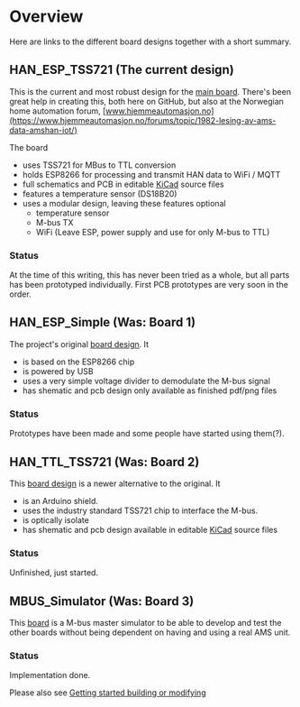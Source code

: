 
# Overview

Here are links to the different board designs together with a short summary.

## HAN_ESP_TSS721 (The current design)

This is the current and most robust design for the [main board](HAN_ESP_TSS721). There's been great help in creating this, both here on GitHub, but also at the Norwegian home automation forum, [www.hjemmeautomasjon.no](https://www.hjemmeautomasjon.no/forums/topic/1982-lesing-av-ams-data-amshan-iot/)

The board

* uses TSS721 for MBus to TTL conversion
* holds ESP8266 for processing and transmit HAN data to WiFi / MQTT
* full schematics and PCB in editable [KiCad](http://www.kicad-pcb.org/) source files
* features a temperature sensor (DS18B20)
* uses a modular design, leaving these features optional
  * temperature sensor
  * M-bus TX
  * WiFi (Leave ESP, power supply and use for only M-bus to TTL)

### Status

At the time of this writing, this has never been tried as a whole, but all parts has been prototyped individually. First PCB prototypes are very soon in the order.

## HAN_ESP_Simple (Was: Board 1)

The project's original [board design](HAN_ESP_Simple). It

* is based on the ESP8266 chip
* is powered by USB
* uses a very simple voltage divider to demodulate the M-bus signal
* has shematic and pcb design only available as finished pdf/png files

### Status

Prototypes have been made and some people have started using them(?).

## HAN_TTL_TSS721 (Was: Board 2)

This [board design](HAN_TTL_TSS721) is a newer alternative to the original. It

* is an Arduino shield.
* uses the industry standard TSS721 chip to interface the M-bus.
* is optically isolate
* has shematic and pcb design available in editable [KiCad](http://www.kicad-pcb.org/) source files

### Status

Unfinished, just started.

## MBUS_Simulator (Was: Board 3)

This [board](MBUS_Simulator) is a M-bus master simulator to be able to develop and
test the other boards without being dependent on having and using a real AMS unit.

### Status

Implementation done.

Please also see [Getting started building or modifying](GETTING_STARTED.md)

